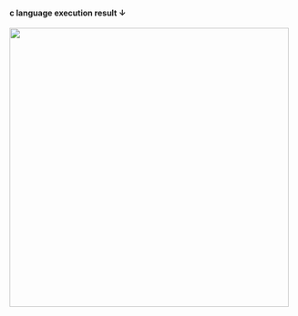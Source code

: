 <h4>c language execution result ↓</h4>
<div>
<img width="490" src=https://user-images.githubusercontent.com/71743128/104549022-590b3080-5675-11eb-9a24-0152cb5daaf0.JPG></img>
</div>
